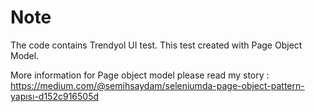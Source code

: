# Note

The code contains Trendyol UI test.
This test created with Page Object Model. 

More information for Page object model please read my story : 
https://medium.com/@semihsaydam/seleniumda-page-object-pattern-yapısı-d152c916505d
